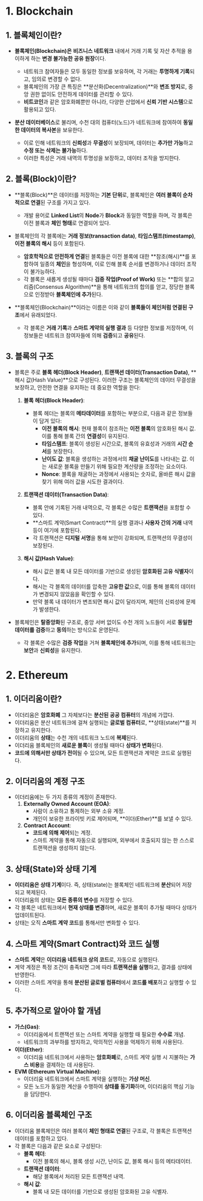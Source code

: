 # 1. Blockchain

## 1. 블록체인이란?

- **블록체인(Blockchain)은** **비즈니스 네트워크** 내에서 거래 기록 및 자산 추적을 용이하게 하는 **변경 불가능한 공유 원장**이다.

  - 네트워크 참여자들은 모두 동일한 정보를 보유하며, 각 거래는 **투명하게 기록**되고, 임의로 변경할 수 없다.
  - 블록체인의 가장 큰 특징은 **분산화(Decentralization)**와 **변조 방지**로, 중앙 권한 없이도 안전하게 데이터를 관리할 수 있다.
  - **비트코인**과 같은 암호화폐뿐만 아니라, 다양한 산업에서 **신뢰 기반 시스템**으로 활용되고 있다.

- **분산 데이터베이스**로 불리며, 수천 대의 컴퓨터(노드)가 네트워크에 참여하여 **동일한 데이터의 복사본**을 보유한다.
  - 이로 인해 네트워크의 **신뢰성**과 **무결성**이 보장되며, 데이터는 **추가만 가능**하고 **수정 또는 삭제는 불가능**하다.
  - 이러한 특성은 거래 내역의 투명성을 보장하고, 데이터 조작을 방지한다.

## 2. 블록(Block)이란?

- **블록(Block)**은 데이터를 저장하는 **기본 단위**로, 블록체인은 **여러 블록이 순차적으로 연결**된 구조를 가지고 있다.

  - 개발 용어로 **Linked List**의 **Node**가 **Block**과 동일한 역할을 하며, 각 블록은 이전 블록과 **체인 형태**로 연결되어 있다.

- 블록체인의 각 블록에는 **거래 정보(transaction data)**, **타임스탬프(timestamp)**, **이전 블록의 해시** 등이 포함된다.

  - **암호학적으로 안전하게 연결**된 블록들은 이전 블록에 대한 **참조(해시)**를 포함하여 일종의 **체인**을 형성하며, 이로 인해 블록 순서를 변경하거나 데이터 조작이 불가능하다.
  - 각 블록은 새롭게 생성될 때마다 **검증 작업(Proof of Work)** 또는 **합의 알고리즘(Consensus Algorithm)**을 통해 네트워크의 합의를 얻고, 정당한 블록으로 인정받아 **블록체인에 추가**된다.

- **블록체인(Blockchain)**이라는 이름은 이와 같이 **블록들이 체인처럼 연결된 구조**에서 유래되었다.
  - 각 블록은 **거래 기록**과 **스마트 계약의 실행 결과** 등 다양한 정보를 저장하며, 이 정보들은 네트워크 참여자들에 의해 **검증**되고 **공유**된다.

## 3. 블록의 구조

- 블록은 주로 **블록 헤더(Block Header)**, **트랜잭션 데이터(Transaction Data)**, **해시 값(Hash Value)**으로 구성된다. 이러한 구조는 블록체인의 데이터 무결성을 보장하고, 안전한 연결을 유지하는 데 중요한 역할을 한다:

  1. **블록 헤더(Block Header)**:

     - 블록 헤더는 블록의 **메타데이터**를 포함하는 부분으로, 다음과 같은 정보들이 담겨 있다:
       - **이전 블록의 해시**: 현재 블록이 참조하는 **이전 블록**의 암호화된 해시 값. 이를 통해 블록 간의 **연결성**이 유지된다.
       - **타임스탬프**: 블록이 생성된 시간으로, 블록의 유효성과 거래의 **시간 순서**를 보장한다.
       - **난이도 값**: 블록을 생성하는 과정에서의 **채굴 난이도**를 나타내는 값. 이는 새로운 블록을 만들기 위해 필요한 계산량을 조정하는 요소이다.
       - **Nonce**: 블록을 채굴하는 과정에서 사용되는 숫자로, 올바른 해시 값을 찾기 위해 여러 값을 시도한 결과이다.

  2. **트랜잭션 데이터(Transaction Data)**:

     - 블록 안에 기록된 거래 내역으로, 각 블록은 수많은 **트랜잭션**을 포함할 수 있다.
     - **스마트 계약(Smart Contract)**의 실행 결과나 **사용자 간의 거래** 내역 등이 여기에 포함된다.
     - 각 트랜잭션은 **디지털 서명**을 통해 보안이 강화되며, 트랜잭션의 무결성이 보장된다.

  3. **해시 값(Hash Value)**:
     - 해시 값은 블록 내 모든 데이터를 기반으로 생성된 **암호화된 고유 식별자**이다.
     - 해시는 각 블록의 데이터를 압축한 **고유한 값**으로, 이를 통해 블록의 데이터가 변경되지 않았음을 확인할 수 있다.
     - 만약 블록 내 데이터가 변조되면 해시 값이 달라지며, 체인의 신뢰성에 문제가 발생한다.

- 블록체인은 **탈중앙화**된 구조로, 중앙 서버 없이도 수천 개의 노드들이 서로 **동일한 데이터를 검증**하고 **동의**하는 방식으로 운영된다.
  - 각 블록은 수많은 **검증 작업**을 거쳐 **블록체인에 추가**되며, 이를 통해 네트워크는 **보안**과 **신뢰성**을 유지한다.

# 2. Ethereum

## 1. 이더리움이란?

- 이더리움은 **암호화폐** 그 자체보다는 **분산된 공공 컴퓨터**의 개념에 가깝다.
- 이더리움은 분산 네트워크에 걸쳐 실행되는 **글로벌 컴퓨터**로, **상태(state)**를 저장하고 유지한다.
- 이더리움의 **상태**는 수천 개의 네트워크 노드에 **복제**된다.
- 이더리움 블록체인의 **새로운 블록**이 생성될 때마다 **상태가 변화**된다.
- **코드에 의해서만 상태가 전이**될 수 있으며, 모든 트랜잭션과 계약은 코드로 실행된다.

## 2. 이더리움의 계정 구조

- 이더리움에는 두 가지 종류의 계정이 존재한다.
  1. **Externally Owned Account (EOA)**:
     - 사람이 소유하고 통제하는 외부 소유 계정.
     - 개인이 보유한 프라이빗 키로 제어되며, **이더(Ether)**를 보낼 수 있다.
  2. **Contract Account**:
     - **코드에 의해 제어**되는 계정.
     - 스마트 계약을 통해 자동으로 실행되며, 외부에서 호출되지 않는 한 스스로 트랜잭션을 생성하지 않는다.

## 3. 상태(State)와 상태 기계

- **이더리움은 상태 기계**이다. 즉, 상태(state)는 블록체인 네트워크에 **분산**되어 저장되고 복제된다.
- 이더리움의 상태는 **모든 종류의 변수**를 저장할 수 있다.
- 각 블록은 네트워크에서 **현재 상태를 변경**하며, 새로운 블록이 추가될 때마다 상태가 업데이트된다.
- 상태는 오직 **스마트 계약 코드**를 통해서만 변화할 수 있다.

## 4. 스마트 계약(Smart Contract)와 코드 실행

- **스마트 계약**은 **이더리움 네트워크 상의 코드**로, 자동으로 실행된다.
- 계약 계정은 특정 조건이 충족되면 그에 따라 **트랜잭션을 실행**하고, 결과를 상태에 반영한다.
- 이러한 스마트 계약을 통해 **분산된 글로벌 컴퓨터**에서 **코드를 배포**하고 실행할 수 있다.

## 5. 추가적으로 알아야 할 개념

- **가스(Gas)**:
  - 이더리움에서 트랜잭션 또는 스마트 계약을 실행할 때 필요한 **수수료** 개념.
  - 네트워크의 과부하를 방지하고, 악의적인 사용을 억제하기 위해 사용된다.
- **이더(Ether)**:
  - 이더리움 네트워크에서 사용하는 **암호화폐**로, 스마트 계약 실행 시 지불하는 **가스 비용**을 결제하는 데 사용된다.
- **EVM (Ethereum Virtual Machine)**:
  - 이더리움 네트워크에서 스마트 계약을 실행하는 **가상 머신**.
  - 모든 노드가 동일한 계산을 수행하여 **상태를 동기화**하며, 이더리움의 핵심 기능을 담당한다.

## 6. 이더리움 블록체인 구조

- 이더리움 블록체인은 여러 블록이 **체인 형태로 연결**된 구조로, 각 블록은 트랜잭션 데이터를 포함하고 있다.
- 각 블록은 다음과 같은 요소로 구성된다:
  - **블록 헤더**:
    - 이전 블록의 해시, 블록 생성 시간, 난이도 값, 블록 해시 등의 메타데이터.
  - **트랜잭션 데이터**:
    - 해당 블록에서 처리된 모든 트랜잭션 내역.
  - **해시 값**:
    - 블록 내 모든 데이터를 기반으로 생성된 암호화된 고유 식별자.
